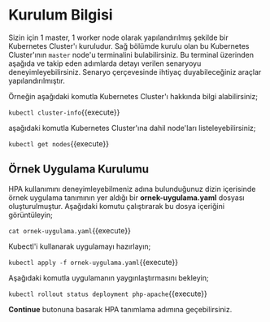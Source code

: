 # Kurulum Bilgisi

Sizin için 1 master, 1 worker node olarak yapılandırılmış şekilde bir Kubernetes Cluster'ı kuruludur. Sağ bölümde kurulu olan bu Kubernetes Cluster'ının `master` node'u terminalini bulabilirsiniz. Bu terminal üzerinden aşağıda ve takip eden adımlarda detayı verilen senaryoyu deneyimleyebilirsiniz. Senaryo çerçevesinde ihtiyaç duyabileceğiniz araçlar yapılandırılmıştır.

Örneğin aşağıdaki komutla Kubernetes Cluster'ı hakkında bilgi alabilirsiniz;

`kubectl cluster-info`{{execute}}

aşağıdaki komutla Kubernetes Cluster'ına dahil node'ları listeleyebilirsiniz;

`kubectl get nodes`{{execute}}

## Örnek Uygulama Kurulumu

HPA kullanımını deneyimleyebilmeniz adına bulunduğunuz dizin içerisinde örnek uygulama tanımının yer aldığı bir **ornek-uygulama.yaml** dosyası oluşturulmuştur. Aşağıdaki komutu çalıştırarak bu dosya içeriğini görüntüleyin;

`cat ornek-uygulama.yaml`{{execute}}

Kubectl'i kullanarak uygulamayı hazırlayın;

`kubectl apply -f ornek-uygulama.yaml`{{execute}}

Aşağıdaki komutla uygulamanın yaygınlaştırmasını bekleyin;

`kubectl rollout status deployment php-apache`{{execute}}

**Continue** butonuna basarak HPA tanımlama adımına geçebilirsiniz.
